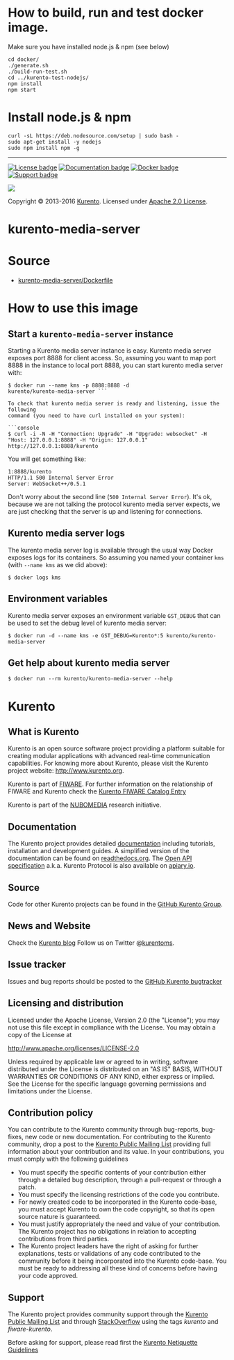 How to build, run and test docker image.
====================
Make sure you have installed node.js & npm (see below)
```
cd docker/
./generate.sh
./build-run-test.sh
cd ../kurento-test-nodejs/
npm install
npm start
```

Install node.js & npm
====================
```
curl -sL https://deb.nodesource.com/setup | sudo bash -
sudo apt-get install -y nodejs
sudo npm install npm -g
```

------------------------------------------------------------------------------------------------------------------------

[![License badge](https://img.shields.io/badge/license-Apache2-orange.svg)](http://www.apache.org/licenses/LICENSE-2.0)
[![Documentation badge](https://readthedocs.org/projects/fiware-orion/badge/?version=latest)](http://doc-kurento.readthedocs.org/en/latest/)
[![Docker badge](https://img.shields.io/docker/pulls/fiware/orion.svg)](https://hub.docker.com/r/fiware/stream-oriented-kurento/)
[![Support badge]( https://img.shields.io/badge/support-sof-yellowgreen.svg)](http://stackoverflow.com/questions/tagged/kurento)

[![][KurentoImage]][Kurento]

Copyright © 2013-2016 [Kurento]. Licensed under [Apache 2.0 License].

kurento-media-server
====================

# Source

* [kurento-media-server/Dockerfile](https://github.com/kurento/kurento-docker/blob/master/kurento-media-server/Dockerfile)

# How to use this image

## Start a `kurento-media-server` instance

Starting a Kurento media server instance is easy. Kurento media server exposes
port 8888 for client access. So, assuming you want to map port 8888 in the
instance to local port 8888, you can start kurento media server with:

```console
$ docker run --name kms -p 8888:8888 -d
kurento/kurento-media-server ```

To check that kurento media server is ready and listening, issue the following
command (you need to have curl installed on your system):

```console
$ curl -i -N -H "Connection: Upgrade" -H "Upgrade: websocket" -H "Host: 127.0.0.1:8888" -H "Origin: 127.0.0.1" http://127.0.0.1:8888/kurento
```

You will get something like:

```console
1:8888/kurento
HTTP/1.1 500 Internal Server Error
Server: WebSocket++/0.5.1
```

Don't worry about the second line (`500 Internal Server Error`). It's ok,
because we are not talking the protocol kurento media server expects, we are
just checking that the server is up and listening for connections.

## Kurento media server logs

The kurento media server log is available through the usual way Docker exposes
logs for its containers. So assuming you named your container `kms` (with
`--name kms` as we did above):

```console
$ docker logs kms
```

## Environment variables

Kurento media server exposes an environment variable `GST_DEBUG` that can be
used to set the debug level of kurento media server:

```console
$ docker run -d --name kms -e GST_DEBUG=Kurento*:5 kurento/kurento-media-server
```

## Get help about kurento media server

```console
$ docker run --rm kurento/kurento-media-server --help
```

Kurento
=======

What is Kurento
---------------

Kurento is an open source software project providing a platform suitable
for creating modular applications with advanced real-time communication
capabilities. For knowing more about Kurento, please visit the Kurento
project website: http://www.kurento.org.

Kurento is part of [FIWARE]. For further information on the relationship of
FIWARE and Kurento check the [Kurento FIWARE Catalog Entry]

Kurento is part of the [NUBOMEDIA] research initiative.

Documentation
-------------

The Kurento project provides detailed [documentation] including tutorials,
installation and development guides. A simplified version of the documentation
can be found on [readthedocs.org]. The [Open API specification] a.k.a. Kurento
Protocol is also available on [apiary.io].

Source
------

Code for other Kurento projects can be found in the [GitHub Kurento Group].

News and Website
----------------

Check the [Kurento blog]
Follow us on Twitter @[kurentoms].

Issue tracker
-------------

Issues and bug reports should be posted to the [GitHub Kurento bugtracker]

Licensing and distribution
--------------------------

Licensed under the Apache License, Version 2.0 (the "License");
you may not use this file except in compliance with the License.
You may obtain a copy of the License at

  http://www.apache.org/licenses/LICENSE-2.0

Unless required by applicable law or agreed to in writing, software
distributed under the License is distributed on an "AS IS" BASIS,
WITHOUT WARRANTIES OR CONDITIONS OF ANY KIND, either express or implied.
See the License for the specific language governing permissions and
limitations under the License.

Contribution policy
-------------------

You can contribute to the Kurento community through bug-reports, bug-fixes, new
code or new documentation. For contributing to the Kurento community, drop a
post to the [Kurento Public Mailing List] providing full information about your
contribution and its value. In your contributions, you must comply with the
following guidelines

* You must specify the specific contents of your contribution either through a
  detailed bug description, through a pull-request or through a patch.
* You must specify the licensing restrictions of the code you contribute.
* For newly created code to be incorporated in the Kurento code-base, you must
  accept Kurento to own the code copyright, so that its open source nature is
  guaranteed.
* You must justify appropriately the need and value of your contribution. The
  Kurento project has no obligations in relation to accepting contributions
  from third parties.
* The Kurento project leaders have the right of asking for further
  explanations, tests or validations of any code contributed to the community
  before it being incorporated into the Kurento code-base. You must be ready to
  addressing all these kind of concerns before having your code approved.

Support
-------

The Kurento project provides community support through the  [Kurento Public
Mailing List] and through [StackOverflow] using the tags *kurento* and
*fiware-kurento*.

Before asking for support, please read first the [Kurento Netiquette Guidelines]

[documentation]: http://www.kurento.org/documentation
[FIWARE]: http://www.fiware.org
[GitHub Kurento bugtracker]: https://github.com/Kurento/bugtracker/issues
[GitHub Kurento Group]: https://github.com/kurento
[kurentoms]: http://twitter.com/kurentoms
[Kurento]: http://kurento.org
[Kurento Blog]: http://www.kurento.org/blog
[Kurento FIWARE Catalog Entry]: http://catalogue.fiware.org/enablers/stream-oriented-kurento
[Kurento Netiquette Guidelines]: http://www.kurento.org/blog/kurento-netiquette-guidelines
[Kurento Public Mailing list]: https://groups.google.com/forum/#!forum/kurento
[KurentoImage]: https://secure.gravatar.com/avatar/21a2a12c56b2a91c8918d5779f1778bf?s=120
[Apache 2.0 License]: http://www.apache.org/licenses/LICENSE-2.0
[NUBOMEDIA]: http://www.nubomedia.eu
[StackOverflow]: http://stackoverflow.com/search?q=kurento
[Docker]: https://www.docker.com/
[Read-the-docs]: http://read-the-docs.readthedocs.org/
[readthedocs.org]: http://kurento.readthedocs.org/
[Open API specification]: http://kurento.github.io/doc-kurento/
[apiary.io]: http://docs.streamoriented.apiary.io/
